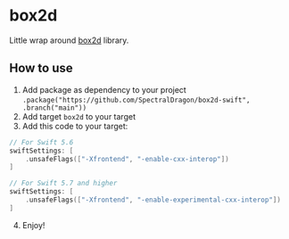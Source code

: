 # box2d

Little wrap around [box2d](https://github.com/erincatto/box2d) library.

## How to use 

1. Add package as dependency to your project `.package("https://github.com/SpectralDragon/box2d-swift", .branch("main"))`
2. Add target `box2d` to your target
3. Add this code to your target:             

```swift
// For Swift 5.6
swiftSettings: [
    .unsafeFlags(["-Xfrontend", "-enable-cxx-interop"])
]

// For Swift 5.7 and higher
swiftSettings: [
    .unsafeFlags(["-Xfrontend", "-enable-experimental-cxx-interop"])
]
```

4. Enjoy!
